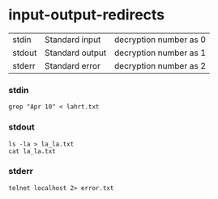 # input-output-redirects

|   |   |   |
|---|---|---|
| stdin | Standard input | decryption number as 0 |
| stdout | Standard output | decryption number as 1 |
| stderr | Standard error | decryption number as 2 |

### stdin
```
grep "Apr 10" < lahrt.txt
```

### stdout
```
ls -la > la_la.txt
cat la_la.txt
```

### stderr
```
telnet localhost 2> error.txt
```
